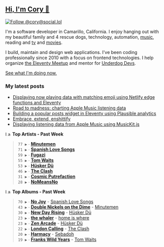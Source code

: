 ## [Hi, I'm Cory 👋](https://coryd.dev)

[![Follow @cory@social.lol](https://img.shields.io/mastodon/follow/109606224363698309?domain=https%3A%2F%2Fsocial.lol&style=for-the-badge&logo=Mastodon&logoColor=white&labelColor=6364FF)](https://social.lol/@cory)

I'm a software developer in Camarillo, California. I enjoy hanging out with my beautiful family and 4 rescue dogs, technology, automation, <a href="https://www.last.fm/user/cdrn_" target="_blank" rel="noopener noreferrer">music</a>, reading and <a href="https://trakt.tv/users/cdransf" target="_blank" rel="noopener noreferrer">tv</a> and <a href="https://letterboxd.com/cdme" target="_blank" rel="noopener noreferrer">movies</a>.

I build, maintain and design web applications. I've been coding professionally since 2010 with a focus on frontend technologies. I help organize [the Eleventy Meetup](https://11tymeetup.dev/) and mentor for [Underdog Devs](https://www.underdogdevs.org/).

[See what I'm doing now.](https://coryd.dev/now)

### My latest posts
<!-- BLOGPOSTS:START -->
- [Displaying now playing data with matching emoji using Netlify edge functions and Eleventy](https://coryd.dev/posts/2023/now-playing-eleventy-netlify-edge-functions-emoji/)
- [Road to madness: charting Apple Music listening data](https://coryd.dev/posts/2023/road-to-madness-apple-music-charts/)
- [Building a popular posts widget in Eleventy using Plausible analytics](https://coryd.dev/posts/2023/popular-posts-widget-using-eleventy-plausible/)
- [Embrace, extend, enshittify](https://coryd.dev/posts/2023/embrace-extend-enshittify/)
- [Displaying listening data from Apple Music using MusicKit.js](https://coryd.dev/posts/2023/displaying-listening-data-from-apple-music-using-musickit/)
<!-- BLOGPOSTS:END -->

<!--START_LASTFM_ARTISTS:{"period": "7day", "rows": 8}-->
<a href="https://last.fm" target="_blank"><img src="https://user-images.githubusercontent.com/17434202/215290617-e793598d-d7c9-428f-9975-156db1ba89cc.svg" alt="Last.fm Logo" width="18" height="13"/></a> **Top Artists - Past Week**

> `77 ▶️` ∙ **[Minutemen](https://www.last.fm/music/Minutemen)**<br/>
> `71 ▶️` ∙ **[Spanish Love Songs](https://www.last.fm/music/Spanish+Love+Songs)**<br/>
> `59 ▶️` ∙ **[Fugazi](https://www.last.fm/music/Fugazi)**<br/>
> `55 ▶️` ∙ **[Tom Waits](https://www.last.fm/music/Tom+Waits)**<br/>
> `53 ▶️` ∙ **[Hüsker Dü](https://www.last.fm/music/H%C3%BCsker+D%C3%BC)**<br/>
> `46 ▶️` ∙ **[The Clash](https://www.last.fm/music/The+Clash)**<br/>
> `31 ▶️` ∙ **[Cosmic Putrefaction](https://www.last.fm/music/Cosmic+Putrefaction)**<br/>
> `28 ▶️` ∙ **[NoMeansNo](https://www.last.fm/music/NoMeansNo)**<br/>
<!--END_LASTFM_ARTISTS-->

<!--START_LASTFM_ALBUMS:{"period": "7day", "rows": 8}-->
<a href="https://last.fm" target="_blank"><img src="https://user-images.githubusercontent.com/17434202/215290617-e793598d-d7c9-428f-9975-156db1ba89cc.svg" alt="Last.fm Logo" width="18" height="13"/></a> **Top Albums - Past Week**

> `70 ▶️` ∙ **[No Joy](https://www.last.fm/music/Spanish+Love+Songs/No+Joy)** - [Spanish Love Songs](https://www.last.fm/music/Spanish+Love+Songs)<br/>
> `43 ▶️` ∙ **[Double Nickels on the Dime](https://www.last.fm/music/Minutemen/Double+Nickels+on+the+Dime)** - [Minutemen](https://www.last.fm/music/Minutemen)<br/>
> `30 ▶️` ∙ **[New Day Rising](https://www.last.fm/music/H%C3%BCsker+D%C3%BC/New+Day+Rising)** - [Hüsker Dü](https://www.last.fm/music/H%C3%BCsker+D%C3%BC)<br/>
> `23 ▶️` ∙ **[the whaler](https://www.last.fm/music/home+is+where/the+whaler)** - [home is where](https://www.last.fm/music/home+is+where)<br/>
> `23 ▶️` ∙ **[Zen Arcade](https://www.last.fm/music/H%C3%BCsker+D%C3%BC/Zen+Arcade)** - [Hüsker Dü](https://www.last.fm/music/H%C3%BCsker+D%C3%BC)<br/>
> `22 ▶️` ∙ **[London Calling](https://www.last.fm/music/The+Clash/London+Calling)** - [The Clash](https://www.last.fm/music/The+Clash)<br/>
> `20 ▶️` ∙ **[Harmacy](https://www.last.fm/music/Sebadoh/Harmacy)** - [Sebadoh](https://www.last.fm/music/Sebadoh)<br/>
> `19 ▶️` ∙ **[Franks Wild Years](https://www.last.fm/music/Tom+Waits/Franks+Wild+Years)** - [Tom Waits](https://www.last.fm/music/Tom+Waits)<br/>
<!--END_LASTFM_ALBUMS-->
